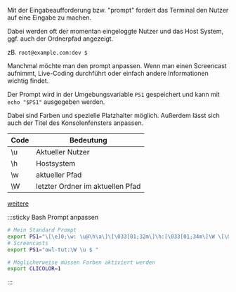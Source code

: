 Mit der Eingabeaufforderung bzw. "prompt" fordert das Terminal den Nutzer auf eine Eingabe zu machen.

Dabei werden oft der momentan eingeloggte Nutzer und das Host System, ggf. auch der Ordnerpfad angezeigt.

zB. `root@example.com:dev $`

Manchmal möchte man den prompt anpassen. Wenn man einen Screencast aufnimmt, Live-Coding durchführt oder einfach andere Informationen wichtig findet.

Der Prompt wird in der Umgebungsvariable `PS1` gespeichert und kann mit `echo "$PS1"` ausgegeben werden.

Dabei sind Farben und spezielle Platzhalter möglich. Außerdem lässt sich auch der Titel des Konsolenfensters anpassen.

| Code | Bedeutung                        |
| ---- | -------------------------------- |
| \u   | Aktueller Nutzer                 |
| \h   | Hostsystem                       |
| \w   | aktueller Pfad                   |
| \W   | letzter Ordner im aktuellen Pfad |

[weitere](https://wiki.ubuntuusers.de/Bash/Prompt/#Zeichenkette)


:::sticky Bash Prompt anpassen
```bash
# Mein Standard Prompt
export PS1="\[\e]0;\w: \u@\h\a\]\[\033[01;32m\]\h:[\033[01;34m\]\W \[\033[01;34m\]\u\[\033[00m\]\$ "
# Screencasts
export PS1="owl-tut:\W \u $ "

# Möglicherweise müssen Farben aktiviert werden
export CLICOLOR=1
```
:::
